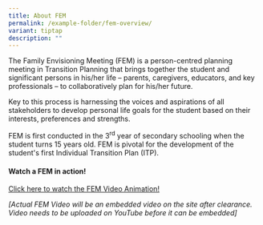 ```yaml
---
title: About FEM
permalink: /example-folder/fem-overview/
variant: tiptap
description: ""
---
```

<p>The Family Envisioning Meeting (FEM) is a person-centred planning meeting
in Transition Planning that brings together the student and significant
persons in his/her life – parents, caregivers, educators, and key professionals
– to collaboratively plan for his/her future.</p>
<p>Key to this process is harnessing the voices and aspirations of all stakeholders
to develop personal life goals for the student based on their interests,
preferences and strengths.</p>
<p>FEM is first conducted in the 3<sup>rd</sup> year of secondary schooling
when the student turns 15 years old. FEM is pivotal for the development
of the student's first Individual Transition Plan (ITP).</p>
<p></p>
<h4><strong>Watch a FEM in action!</strong></h4>
<p><a href="https://app.vyond.com/videos/aa41fa88-20fd-48e6-bc5d-dd783e0aea3b" rel="noopener nofollow" target="_blank">Click here to watch the FEM Video Animation!</a>
</p>
<p><em>[Actual FEM Video will be an embedded video on the site after clearance. Video needs to be uploaded on YouTube before it can be embedded]</em>
</p>
<p></p>
<p></p>
<p></p>